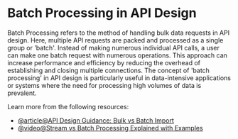# Batch Processing in API Design

Batch Processing refers to the method of handling bulk data requests in API design. Here, multiple API requests are packed and processed as a single group or 'batch'. Instead of making numerous individual API calls, a user can make one batch request with numerous operations. This approach can increase performance and efficiency by reducing the overhead of establishing and closing multiple connections. The concept of 'batch processing' in API design is particularly useful in data-intensive applications or systems where the need for processing high volumes of data is prevalent.

Learn more from the following resources:

- [@article@API Design Guidance: Bulk vs Batch Import](https://tyk.io/blog/api-design-guidance-bulk-and-batch-import/)
- [@video@Stream vs Batch Processing Explained with Examples](https://www.youtube.com/watch?v=1xgBQTF24mU)
